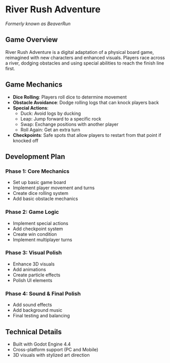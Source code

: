 # River Rush Adventure

*Formerly known as BeaverRun*

## Game Overview
River Rush Adventure is a digital adaptation of a physical board game, reimagined with new characters and enhanced visuals. Players race across a river, dodging obstacles and using special abilities to reach the finish line first.

## Game Mechanics
- **Dice Rolling**: Players roll dice to determine movement
- **Obstacle Avoidance**: Dodge rolling logs that can knock players back
- **Special Actions**: 
  - Duck: Avoid logs by ducking
  - Leap: Jump forward to a specific rock
  - Swap: Exchange positions with another player
  - Roll Again: Get an extra turn
- **Checkpoints**: Safe spots that allow players to restart from that point if knocked off

## Development Plan

### Phase 1: Core Mechanics
- Set up basic game board
- Implement player movement and turns
- Create dice rolling system
- Add basic obstacle mechanics

### Phase 2: Game Logic
- Implement special actions
- Add checkpoint system
- Create win condition
- Implement multiplayer turns

### Phase 3: Visual Polish
- Enhance 3D visuals
- Add animations
- Create particle effects
- Polish UI elements

### Phase 4: Sound & Final Polish
- Add sound effects
- Add background music
- Final testing and balancing

## Technical Details
- Built with Godot Engine 4.4
- Cross-platform support (PC and Mobile)
- 3D visuals with stylized art direction